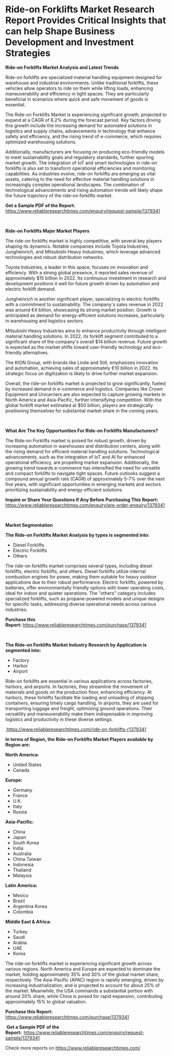 <p><h1>Ride-on Forklifts Market Research Report Provides Critical Insights that can help Shape Business Development and Investment Strategies</h1></p><p><strong>Ride-on Forklifts Market Analysis and Latest Trends</strong></p>
<p><p>Ride-on forklifts are specialized material handling equipment designed for warehouse and industrial environments. Unlike traditional forklifts, these vehicles allow operators to ride on them while lifting loads, enhancing maneuverability and efficiency in tight spaces. They are particularly beneficial in scenarios where quick and safe movement of goods is essential.</p><p>The Ride-on Forklifts Market is experiencing significant growth, projected to expand at a CAGR of 6.2% during the forecast period. Key factors driving this growth include the increasing demand for automated solutions in logistics and supply chains, advancements in technology that enhance safety and efficiency, and the rising trend of e-commerce, which requires optimized warehousing solutions. </p><p>Additionally, manufacturers are focusing on producing eco-friendly models to meet sustainability goals and regulatory standards, further spurring market growth. The integration of IoT and smart technologies in ride-on forklifts is also set to transform operational efficiencies and monitoring capabilities. As industries evolve, ride-on forklifts are emerging as vital assets, catering to the need for effective material handling solutions in increasingly complex operational landscapes. The combination of technological advancements and rising automation trends will likely shape the future trajectory of the ride-on forklifts market.</p></p>
<p><strong>Get a Sample PDF of the Report:&nbsp;</strong> <a href="https://www.reliableresearchtimes.com/enquiry/request-sample/1379341?utm_campaign=2006&utm_medium=2&utm_source=Github&utm_content=ia&utm_term=22032025&utm_id=ride-on-forklifts">https://www.reliableresearchtimes.com/enquiry/request-sample/1379341</a></p>
<p>&nbsp;</p>
<p><strong>Ride-on Forklifts Major Market Players</strong></p>
<p><p>The ride-on forklifts market is highly competitive, with several key players shaping its dynamics. Notable companies include Toyota Industries, Jungheinrich, and Mitsubishi Heavy Industries, which leverage advanced technologies and robust distribution networks. </p><p>Toyota Industries, a leader in this space, focuses on innovation and efficiency. With a strong global presence, it reported sales revenue of approximately $15 billion in 2022. Its continuous investment in research and development positions it well for future growth driven by automation and electric forklift demand.</p><p>Jungheinrich is another significant player, specializing in electric forklifts with a commitment to sustainability. The company's sales revenue in 2022 was around €4 billion, showcasing its strong market position. Growth is anticipated as demand for energy-efficient solutions increases, particularly in warehousing and logistics sectors.</p><p>Mitsubishi Heavy Industries aims to enhance productivity through intelligent material handling solutions. In 2022, its forklift segment contributed to a significant share of the company's overall $14 billion revenue. Future growth is expected as the market shifts toward user-friendly technology and eco-friendly alternatives.</p><p>The KION Group, with brands like Linde and Still, emphasizes innovation and automation, achieving sales of approximately €10 billion in 2022. Its strategic focus on digitization is likely to drive further market expansion.</p><p>Overall, the ride-on forklifts market is projected to grow significantly, fueled by increased demand in e-commerce and logistics. Companies like Crown Equipment and Unicarriers are also expected to capture growing markets in North America and Asia-Pacific, further intensifying competition. With the global forklift market estimated at $50 billion, players are strategically positioning themselves for substantial market share in the coming years.</p></p>
<p>&nbsp;</p>
<p><strong>What Are The Key Opportunities For Ride-on Forklifts Manufacturers?</strong></p>
<p><p>The Ride-on Forklifts market is poised for robust growth, driven by increasing automation in warehouses and distribution centers, along with the rising demand for efficient material handling solutions. Technological advancements, such as the integration of IoT and AI for enhanced operational efficiency, are propelling market expansion. Additionally, the growing trend towards e-commerce has intensified the need for versatile and compact forklifts to navigate tight spaces. Future outlooks suggest a compound annual growth rate (CAGR) of approximately 5-7% over the next five years, with significant opportunities in emerging markets and sectors prioritizing sustainability and energy-efficient solutions.</p></p>
<p><strong>Inquire or Share Your Questions If Any Before Purchasing This Report:</strong> <a href="https://www.reliableresearchtimes.com/enquiry/pre-order-enquiry/1379341?utm_campaign=2006&utm_medium=2&utm_source=Github&utm_content=ia&utm_term=22032025&utm_id=ride-on-forklifts">https://www.reliableresearchtimes.com/enquiry/pre-order-enquiry/1379341</a></p>
<p>&nbsp;</p>
<p><strong>Market Segmentation</strong></p>
<p><strong>The Ride-on Forklifts Market Analysis by types is segmented into:</strong></p>
<p><ul><li>Diesel Forklifts</li><li>Electric Forklifts</li><li>Others</li></ul></p>
<p><p>The ride-on forklifts market comprises several types, including diesel forklifts, electric forklifts, and others. Diesel forklifts utilize internal combustion engines for power, making them suitable for heavy outdoor applications due to their robust performance. Electric forklifts, powered by batteries, offer environmentally friendly options with lower operating costs, ideal for indoor and quieter operations. The "others" category includes specialized forklifts, such as propane-powered models and unique designs for specific tasks, addressing diverse operational needs across various industries.</p></p>
<p><strong>Purchase this Report:&nbsp;</strong><a href="https://www.reliableresearchtimes.com/purchase/1379341?utm_campaign=2006&utm_medium=2&utm_source=Github&utm_content=ia&utm_term=22032025&utm_id=ride-on-forklifts">https://www.reliableresearchtimes.com/purchase/1379341</a></p>
<p>&nbsp;</p>
<p><strong>The Ride-on Forklifts Market Industry Research by Application is segmented into:</strong></p>
<p><ul><li>Factory</li><li>Harbor</li><li>Airport</li></ul></p>
<p><p>Ride-on forklifts are essential in various applications across factories, harbors, and airports. In factories, they streamline the movement of materials and goods on the production floor, enhancing efficiency. At harbors, these forklifts facilitate the loading and unloading of shipping containers, ensuring timely cargo handling. In airports, they are used for transporting luggage and freight, optimizing ground operations. Their versatility and maneuverability make them indispensable in improving logistics and productivity in these diverse settings.</p></p>
<p><a href="https://www.reliableresearchtimes.com/ride-on-forklifts-r1379341?utm_campaign=2006&utm_medium=2&utm_source=Github&utm_content=ia&utm_term=22032025&utm_id=ride-on-forklifts">&nbsp;https://www.reliableresearchtimes.com/ride-on-forklifts-r1379341</a></p>
<p><strong>In terms of Region, the Ride-on Forklifts Market Players available by Region are:</strong></p>
<p>
    <p> <strong> North America: </strong>
        <ul>
            <li>United States</li>
            <li>Canada</li>
        </ul>
        </p> 
    <p> <strong> Europe: </strong>
        <ul>
            <li>Germany</li>
            <li>France</li>
            <li>U.K.</li>
            <li>Italy</li>
            <li>Russia</li>
        </ul>
        </p> 
    <p> <strong> Asia-Pacific: </strong>
        <ul>
            <li>China</li>
            <li>Japan</li>
            <li>South Korea</li>
            <li>India</li>
            <li>Australia</li>
            <li>China Taiwan</li>
            <li>Indonesia</li>
            <li>Thailand</li>
            <li>Malaysia</li>
        </ul>
        </p> 
    <p> <strong> Latin America: </strong>
        <ul>
            <li>Mexico</li>
            <li>Brazil</li>
            <li>Argentina Korea</li>
            <li>Colombia</li>
        </ul>
        </p> 
    <p> <strong> Middle East & Africa: </strong>
        <ul>
            <li>Turkey</li>
            <li>Saudi</li>
            <li>Arabia</li>
            <li>UAE</li>
            <li>Korea</li>
        </ul>
    </p>
    </p>
<p><p>The ride-on forklifts market is experiencing significant growth across various regions. North America and Europe are expected to dominate the market, holding approximately 35% and 30% of the global market share, respectively. The Asia-Pacific (APAC) region is rapidly emerging, driven by increasing industrialization, and is projected to account for about 25% of the market. Meanwhile, the USA commands a substantial portion with around 20% share, while China is poised for rapid expansion, contributing approximately 15% to global valuation.</p></p>
<p><strong>Purchase this Report: </strong><a href="https://www.reliableresearchtimes.com/purchase/1379341?utm_campaign=2006&utm_medium=2&utm_source=Github&utm_content=ia&utm_term=22032025&utm_id=ride-on-forklifts">https://www.reliableresearchtimes.com/purchase/1379341</a></p>
<p>&nbsp;<strong>Get a Sample PDF of the Report:&nbsp;&nbsp;</strong><a href="https://www.reliableresearchtimes.com/enquiry/request-sample/1379341?utm_campaign=2006&utm_medium=2&utm_source=Github&utm_content=ia&utm_term=22032025&utm_id=ride-on-forklifts">https://www.reliableresearchtimes.com/enquiry/request-sample/1379341</a></p>
<p><strong></strong></p>
<p>Check more reports on <a href="https://www.reliableresearchtimes.com/?utm_campaign=2006&utm_medium=2&utm_source=Github&utm_content=ia&utm_term=22032025&utm_id=ride-on-forklifts">https://www.reliableresearchtimes.com/</a></p>